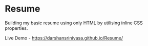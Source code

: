 # Resume
Building my basic resume using only HTML by utilising inline CSS properties.

Live Demo - https://darshansrinivasa.github.io/Resume/

